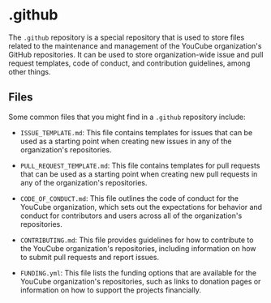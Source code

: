# .github

The `.github` repository is a special repository that is used to store files related to the maintenance and management of the YouCube organization's GitHub repositories. It can be used to store organization-wide issue and pull request templates, code of conduct, and contribution guidelines, among other things.

## Files

Some common files that you might find in a `.github` repository include:

- `ISSUE_TEMPLATE.md`: This file contains templates for issues that can be used as a starting point when creating new issues in any of the organization's repositories.

- `PULL_REQUEST_TEMPLATE.md`: This file contains templates for pull requests that can be used as a starting point when creating new pull requests in any of the organization's repositories.

- `CODE_OF_CONDUCT.md`: This file outlines the code of conduct for the YouCube organization, which sets out the expectations for behavior and conduct for contributors and users across all of the organization's repositories.

- `CONTRIBUTING.md`: This file provides guidelines for how to contribute to the YouCube organization's repositories, including information on how to submit pull requests and report issues.

- `FUNDING.yml`: This file lists the funding options that are available for the YouCube organization's repositories, such as links to donation pages or information on how to support the projects financially.
